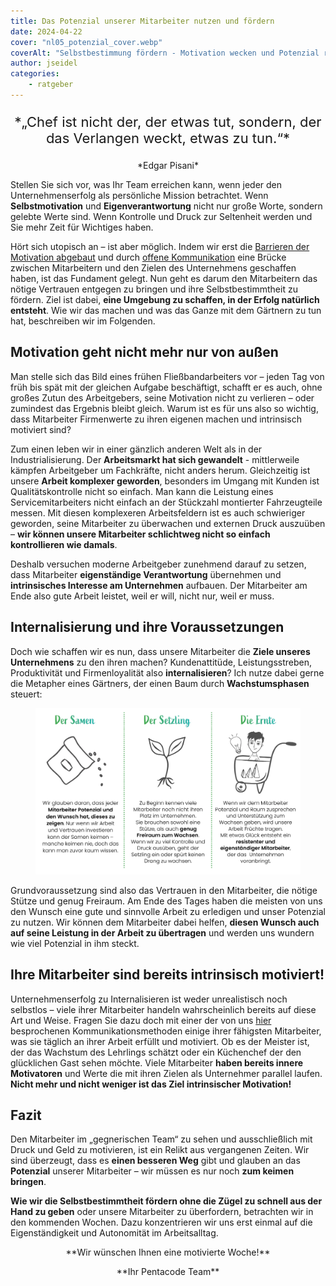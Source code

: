 ```yaml
---
title: Das Potenzial unserer Mitarbeiter nutzen und fördern
date: 2024-04-22
cover: "nl05_potenzial_cover.webp"
coverAlt: "Selbstbestimmung fördern - Motivation wecken und Potenzial realisieren"
author: jseidel
categories:
    - ratgeber
---
```


<p style="text-align: center; font-size: 22px;"> *„Chef ist nicht der, der etwas tut,
sondern, der das Verlangen weckt, etwas zu tun.“* </p>

<p style="text-align: center;"> *Edgar Pisani* </p>

Stellen Sie sich vor, was Ihr Team erreichen kann, wenn jeder den Unternehmenserfolg als persönliche Mission betrachtet. Wenn **Selbstmotivation** und **Eigenverantwortung** nicht nur große Worte, sondern gelebte Werte sind. Wenn Kontrolle und Druck zur Seltenheit werden und Sie mehr Zeit für Wichtiges haben.

Hört sich utopisch an – ist aber möglich. Indem wir erst die [Barrieren der Motivation abgebaut](/blog/motivation_2_hygienefaktoren/) und durch [offene Kommunikation](/blog/motivation_4_kommunikation/) eine Brücke zwischen Mitarbeitern und den Zielen des Unternehmens geschaffen haben, ist das Fundament gelegt. Nun geht es darum den Mitarbeitern das nötige Vertrauen entgegen zu bringen und ihre Selbstbestimmtheit zu fördern. Ziel ist dabei, **eine Umgebung zu schaffen, in der Erfolg natürlich entsteht**. Wie wir das machen und was das Ganze mit dem Gärtnern zu tun hat, beschreiben wir im Folgenden.

## Motivation geht nicht mehr nur von außen

Man stelle sich das Bild eines frühen Fließbandarbeiters vor – jeden Tag von früh bis spät mit der gleichen Aufgabe beschäftigt, schafft er es auch,
ohne großes Zutun des Arbeitgebers, seine Motivation nicht zu verlieren –
oder zumindest das Ergebnis bleibt gleich. Warum ist es für uns also so wichtig, dass Mitarbeiter Firmenwerte zu ihren eigenen machen und intrinsisch motiviert sind?

Zum einen leben wir in einer gänzlich anderen Welt als in der Industrialisierung. Der **Arbeitsmarkt hat sich gewandelt** - mittlerweile kämpfen Arbeitgeber um Fachkräfte, nicht anders herum. Gleichzeitig ist unsere **Arbeit komplexer geworden**, besonders im Umgang mit Kunden ist Qualitätskontrolle nicht so einfach. Man kann die Leistung eines Servicemitarbeiters nicht einfach an der Stückzahl montierter Fahrzeugteile messen. Mit diesen komplexeren Arbeitsfeldern ist es auch schwieriger geworden, seine Mitarbeiter zu überwachen und externen Druck auszuüben – **wir können unsere Mitarbeiter schlichtweg nicht so einfach kontrollieren wie damals**.

Deshalb versuchen moderne Arbeitgeber zunehmend darauf zu setzen, dass Mitarbeiter **eigenständige Verantwortung** übernehmen und **intrinsisches Interesse am Unternehmen** aufbauen. Der Mitarbeiter am Ende also gute Arbeit leistet, weil er will, nicht nur, weil er muss.

## Internalisierung und ihre Voraussetzungen

Doch wie schaffen wir es nun, dass unsere Mitarbeiter die **Ziele unseres Unternehmens** zu den ihren machen? Kundenattitüde, Leistungsstreben, Produktivität und Firmenloyalität also **internalisieren**? Ich nutze dabei gerne die Metapher eines Gärtners, der einen Baum durch **Wachstumsphasen** steuert:

<figure>
<img src="nl05_potenzial.webp" alt="Wie bei einer Pflanze müssen auch wir erst in das Wachstum des Mitarbeiters investieren, bevor wir die Früchte seiner Arbeit ernten können." />
</figure>

Grundvoraussetzung sind also das Vertrauen in den Mitarbeiter, die nötige Stütze und genug Freiraum. Am Ende des Tages haben die meisten von uns den Wunsch eine gute und sinnvolle Arbeit zu erledigen und unser Potenzial zu nutzen. Wir können dem Mitarbeiter dabei helfen, **diesen Wunsch auch auf seine Leistung in der Arbeit zu übertragen** und werden uns wundern wie viel Potenzial in ihm steckt.

## Ihre Mitarbeiter sind bereits intrinsisch motiviert!

Unternehmenserfolg zu Internalisieren ist weder unrealistisch noch selbstlos – viele ihrer Mitarbeiter handeln wahrscheinlich bereits auf diese Art und Weise.
Fragen Sie dazu doch mit einer der von uns [hier](/blog/motivation_4_kommunikation/) besprochenen Kommunikationsmethoden einige ihrer fähigsten Mitarbeiter, was sie täglich an ihrer Arbeit erfüllt und motiviert. Ob es der Meister ist, der das Wachstum des Lehrlings schätzt oder ein Küchenchef der den glücklichen Gast sehen möchte. Viele Mitarbeiter **haben bereits innere Motivatoren** und Werte die mit ihren Zielen als Unternehmer parallel laufen. **Nicht mehr und nicht weniger ist das Ziel intrinsischer Motivation!**

## Fazit

Den Mitarbeiter im „gegnerischen Team“ zu sehen und ausschließlich mit Druck und Geld zu motivieren, ist ein Relikt aus vergangenen Zeiten. Wir sind überzeugt, dass es **einen besseren Weg** gibt und glauben an das **Potenzial** unserer Mitarbeiter – wir müssen es nur noch **zum keimen bringen**.

**Wie wir die Selbstbestimmtheit fördern ohne die Zügel zu schnell aus der Hand zu geben** oder unsere Mitarbeiter zu überfordern, betrachten wir in den kommenden Wochen. Dazu konzentrieren wir uns erst einmal auf die Eigenständigkeit und Autonomität im Arbeitsalltag.


<p style="text-align: center"> **Wir wünschen Ihnen eine motivierte Woche!** </p>
<p style="text-align: center"> **Ihr Pentacode Team** </p>